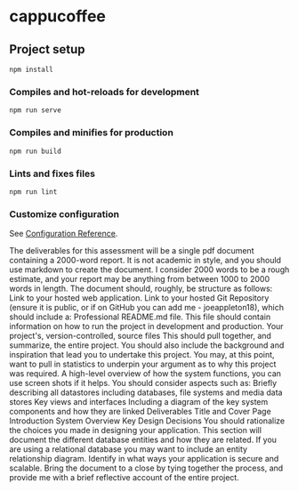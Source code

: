 # cappucoffee

## Project setup
```
npm install
```

### Compiles and hot-reloads for development
```
npm run serve
```

### Compiles and minifies for production
```
npm run build
```

### Lints and fixes files
```
npm run lint
```

### Customize configuration
See [Configuration Reference](https://cli.vuejs.org/config/).

The deliverables for this assessment will be a single pdf document containing a 2000-word report. It is not
academic in style, and you should use markdown to create the document. I consider 2000 words to be a rough
estimate, and your report may be anything from between 1000 to 2000 words in length.
The document should, roughly, be structure as follows:
Link to your hosted web application.
Link to your hosted Git Repository (ensure it is public, or if on GitHub you can add me - joeappleton18),
which should include a:
Professional README.md file. This file should contain information on how to run the project in
development and production.
Your project's, version-controlled, source files
This should pull together, and summarize, the entire project. You should also include the background and
inspiration that lead you to undertake this project. You may, at this point, want to pull in statistics to underpin
your argument as to why this project was required.
A high-level overview of how the system functions, you can use screen shots if it helps. You should consider
aspects such as:
Briefly describing all datastores including databases, file systems and media data stores
Key views and interfaces
Including a diagram of the key system components and how they are linked
Deliverables
Title and Cover Page
Introduction
System Overview
Key Design Decisions
You should rationalize the choices you made in designing your application.
This section will document the different database entities and how they are related. If you are using a relational
database you may want to include an entity relationship diagram.
Identify in what ways your application is secure and scalable.
Bring the document to a close by tying together the process, and provide me with a brief reflective account of
the entire project.
